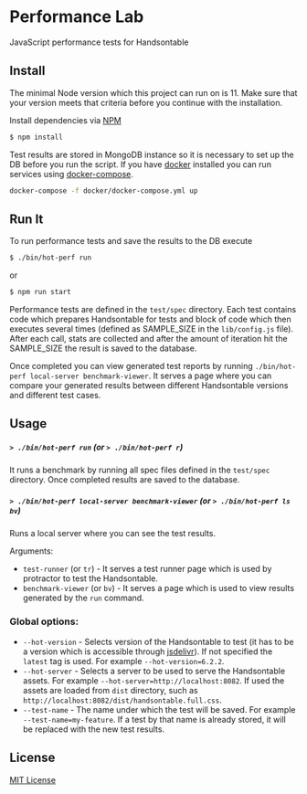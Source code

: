 # Performance Lab

JavaScript performance tests for Handsontable

## Install

The minimal Node version which this project can run on is 11. Make sure that your version meets that criteria before
you continue with the installation.

Install dependencies via [NPM](https://npmjs.com/)

```sh
$ npm install
```

Test results are stored in MongoDB instance so it is necessary to set up the DB before you run the script. If you have
[docker](https://www.docker.com/) installed you can run services using [docker-compose](https://github.com/docker/compose).

```sh
docker-compose -f docker/docker-compose.yml up
```

## Run It

To run performance tests and save the results to the DB execute

```sh
$ ./bin/hot-perf run
```

or

```sh
$ npm run start
```

Performance tests are defined in the `test/spec` directory. Each test contains code which prepares Handsontable for tests
and block of code which then executes several times (defined as SAMPLE_SIZE in the `lib/config.js` file). After each
call, stats are collected and after the amount of iteration hit the SAMPLE_SIZE the result is saved to the database.

Once completed you can view generated test reports by running `./bin/hot-perf local-server benchmark-viewer`.
It serves a page where you can compare your generated results between different Handsontable versions and different test cases.

## Usage

##### ```> ./bin/hot-perf run``` (or ```> ./bin/hot-perf r```)

It runs a benchmark by running all spec files defined in the `test/spec` directory. Once completed results are saved to the database.

##### ```> ./bin/hot-perf local-server benchmark-viewer``` (or ```> ./bin/hot-perf ls bv```)

Runs a local server where you can see the test results.

Arguments:
- ```test-runner``` (or ```tr```) - It serves a test runner page which is used by protractor to test the Handsontable.
- ```benchmark-viewer``` (or ```bv```) - It serves a page which is used to view results generated by the `run` command.

### Global options:
- ```--hot-version``` - Selects version of the Handsontable to test (it has to be a version which is accessible through [jsdelivr](https://www.jsdelivr.com/)). If not specified the `latest` tag is used. For example `--hot-version=6.2.2`.
- ```--hot-server``` - Selects a server to be used to serve the Handsontable assets. For example `--hot-server=http://localhost:8082`. If
used the assets are loaded from `dist` directory, such as `http://localhost:8082/dist/handsontable.full.css`.
- ```--test-name``` - The name under which the test will be saved. For example `--test-name=my-feature`. If a test by that name is already stored, it will be replaced with the new test results.

## License

[MIT License](https://opensource.org/licenses/MIT)
